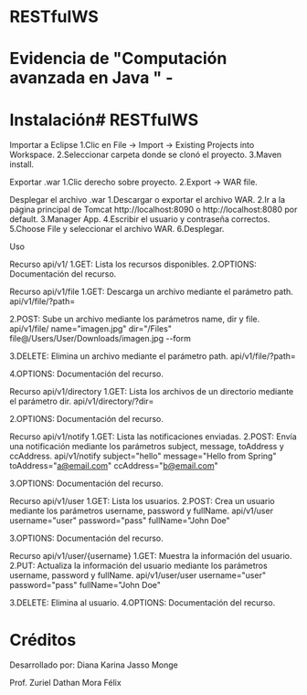 # RESTfulWS

# Evidencia de "Computación avanzada en Java " -



# Instalación# RESTfulWS

Importar a Eclipse
1.Clic en File -> Import -> Existing Projects into Workspace.
2.Seleccionar carpeta donde se clonó el proyecto.
3.Maven install.

Exportar .war
1.Clic derecho sobre proyecto.
2.Export -> WAR file.

Desplegar el archivo .war
1.Descargar o exportar el archivo WAR.
2.Ir a la página principal de Tomcat http://localhost:8090 o http://localhost:8080 por default.
3.Manager App.
4.Escribir el usuario y contraseña correctos.
5.Choose File y seleccionar el archivo WAR.
6.Desplegar.

Uso

Recurso api/v1/
1.GET: Lista los recursos disponibles.
2.OPTIONS: Documentación del recurso.

Recurso api/v1/file
1.GET: Descarga un archivo mediante el parámetro path.
api/v1/file/?path=

2.POST: Sube un archivo mediante los parámetros name, dir y file.
api/v1/file/ name="imagen.jpg" dir="/Files" file@/Users/User/Downloads/imagen.jpg --form

3.DELETE: Elimina un archivo mediante el parámetro path.
api/v1/file/?path=

4.OPTIONS: Documentación del recurso.

Recurso api/v1/directory
1.GET: Lista los archivos de un directorio mediante el parámetro dir.
api/v1/directory/?dir=

2.OPTIONS: Documentación del recurso.

Recurso api/v1/notify
1.GET: Lista las notificaciones enviadas.
2.POST: Envía una notificación mediante los parámetros subject, message, toAddress y ccAddress.
api/v1/notify subject="hello" message="Hello from Spring" toAddress="a@email.com" ccAddress="b@email.com"

3.OPTIONS: Documentación del recurso.

Recurso api/v1/user
1.GET: Lista los usuarios.
2.POST: Crea un usuario mediante los parámetros username, password y fullName.
api/v1/user username="user" password="pass" fullName="John Doe"

3.OPTIONS: Documentación del recurso.

Recurso api/v1/user/{username}
1.GET: Muestra la información del usuario.
2.PUT: Actualiza la información del usuario mediante los parámetros username, password y fullName.
api/v1/user/user username="user" password="pass" fullName="John Doe"

3.DELETE: Elimina al usuario.
4.OPTIONS: Documentación del recurso.

# Créditos

Desarrollado por: Diana Karina Jasso Monge

Prof. Zuriel Dathan Mora Félix




